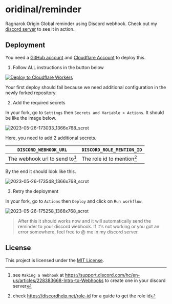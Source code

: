# oridinal/reminder

Ragnarok Origin Global reminder using Discord webhook. Check out my [discord server](https://discord.gg/Yx5wa3qxnU) to see it in action.

## Deployment

You need a [GitHub account](https://github.com/signup) and [Cloudflare Account](https://dash.cloudflare.com/sign-up) to deploy this.

1. Follow ALL instructions in the button below

[![Deploy to Cloudflare Workers](https://deploy.workers.cloudflare.com/button)](https://deploy.workers.cloudflare.com/?url=https://github.com/oridinal/reminder)

Your first deploy should fail because we need additional configuration in the newly forked repository.

2. Add the required secrets

In your fork, go to `Settings` then `Secrets and Variable > Actions`. It should be like the image below.

![2023-05-26-173033_1366x768_scrot](https://github.com/oridinal/reminder/assets/99479536/35547a62-78c6-47f9-bb7f-303e7ccd3e5d)

Here, you need to add 2 additional secrets.

| `DISCORD_WEBHOOK_URL`          | `DISCORD_ROLE_MENTION_ID`        |
|--------------------------------|----------------------------------|
| The webhook url to send to[^1] | The role id to mention[^2]       |

[^1]: see `Making a Webhook` at https://support.discord.com/hc/en-us/articles/228383668-Intro-to-Webhooks to create one in your discord server
[^2]: check https://discordhelp.net/role-id for a guide to get the role id

By the end it should look like this.

![2023-05-26-173548_1366x768_scrot](https://github.com/oridinal/reminder/assets/99479536/b043581b-c600-4210-a25d-ae1d3595615e)

3. Retry the deployment

In your fork, go to `Actions` then `Deploy` and click on `Run workflow`.

![2023-05-26-175258_1366x768_scrot](https://github.com/oridinal/reminder/assets/99479536/eb95532c-05cb-40e9-8646-1006eb943ef1)

> After this it should works now and it will automatically send the reminder to your discord webhook. If it's not working or you got an error somewhere, feel free to @ me in my discord server.

## License

This project is licensed under the [MIT License](https://opensource.org/licenses/MIT).
